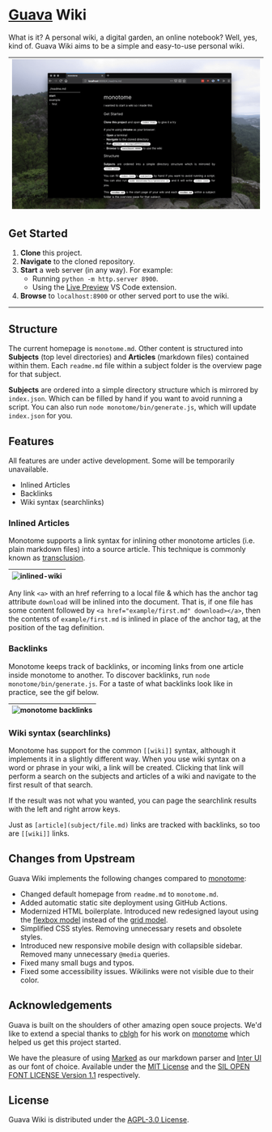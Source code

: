 # [Guava](https://semanticdata.github.io/guava/) Wiki

What is it? A personal wiki, a digital garden, an online notebook? Well, yes, kind of. Guava Wiki aims to be a simple and easy-to-use personal wiki.

| ![screenshot](media/screen.png) |
| --- |

## Get Started

1. **Clone** this project.
2. **Navigate** to the cloned repository.
3. **Start** a web server (in any way). For example:
   - Running `python -m http.server 8900`.
   - Using the [Live Preview](https://marketplace.visualstudio.com/items?itemName=ms-vscode.live-server) VS Code extension.
4. **Browse** to `localhost:8900` or other served port to use the wiki.

---

## Structure

The current homepage is `monotome.md`. Other content is structured into **Subjects** (top level directories) and **Articles** (markdown files) contained within them. Each `readme.md` file within a subject folder is the overview page for that subject.

**Subjects** are ordered into a simple directory structure which is mirrored by `index.json`. Which can be filled by hand if you want to avoid running a script. You can also run `node monotome/bin/generate.js`, which will update `index.json` for you.

## Features

All features are under active development. Some will be temporarily unavailable.

- Inlined Articles
- Backlinks
- Wiki syntax (searchlinks)

### Inlined Articles

Monotome supports a link syntax for inlining other monotome articles (i.e. plain markdown files) into a source article. This technique is commonly known as [transclusion](https://en.wikipedia.org/wiki/Transclusion).

| ![inlined-wiki](https://user-images.githubusercontent.com/3862362/100735405-717b0080-33d1-11eb-9911-8e210a5cb713.gif) |
| --- |

Any link `<a>` with an href referring to a local file & which has the anchor tag attribute `download` will be inlined into the document. That is, if one file has some content followed by `<a href="example/first.md" download></a>`, then the contents of `example/first.md` is inlined in place of the anchor tag, at the position of the tag definition.

### Backlinks

Monotome keeps track of backlinks, or incoming links from one article inside monotome to another. To discover backlinks, run `node monotome/bin/generate.js`. For a taste of what backlinks look like in practice, see the gif below.

| ![monotome backlinks](https://user-images.githubusercontent.com/3862362/89731988-c58d5e00-da4b-11ea-82fc-0fa2f20b2505.gif) |
| --- |

### Wiki syntax (searchlinks)

Monotome has support for the common `[[wiki]]` syntax, although it implements it in a slightly
different way. When you use wiki syntax on a word or phrase in your wiki, a link will be created.
Clicking that link will perform a search on the subjects and articles of a wiki and navigate to
the first result of that search.

If the result was not what you wanted, you can page the searchlink results with the left and
right arrow keys.

Just as `[article](subject/file.md)` links are tracked with backlinks, so too are `[[wiki]]`
links.

## Changes from Upstream

Guava Wiki implements the following changes compared to [monotome](https://github.com/cblgh/monotome):

- Changed default homepage from `readme.md` to `monotome.md`.
- Added automatic static site deployment using GitHub Actions.
- Modernized HTML boilerplate. Introduced new redesigned layout using the [flexbox model](https://developer.mozilla.org/en-US/docs/Web/CSS/CSS_flexible_box_layout) instead of the [grid model](https://developer.mozilla.org/en-US/docs/Web/CSS/CSS_grid_layout/Basic_concepts_of_grid_layout).
- Simplified CSS styles. Removing unnecessary resets and obsolete styles.
- Introduced new responsive mobile design with collapsible sidebar. Removed many unnecessary `@media` queries.
- Fixed many small bugs and typos.
- Fixed some accessibility issues. Wikilinks were not visible due to their color.

## Acknowledgements

Guava is built on the shoulders of other amazing open souce projects. We'd like to extend a special thanks to [cblgh](https://github.com/cblgh) for his work on [monotome](https://github.com/cblgh/monotome) which helped us get this project started.

We have the pleasure of using [Marked](https://github.com/markedjs/marked) as our markdown parser and [Inter UI](https://github.com/inter-ui/inter-ui) as our font of choice. Available under the [MIT License](https://github.com/markedjs/marked/blob/master/LICENSE.md) and the [SIL OPEN FONT LICENSE Version 1.1](https://github.com/philipbelesky/inter-ui/blob/main/LICENSE.txt) respectively.

## License

Guava Wiki is distributed under the [AGPL-3.0 License](LICENSE).
